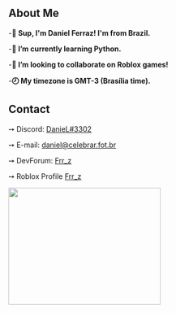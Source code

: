 <hmtl>
  <h2> About Me </h2>
-<strong>👋 Sup, I'm Daniel Ferraz! I'm from Brazil.</p></strong>
-<strong>🌱 I’m currently learning Python.</p></strong>
-<strong>💞️ I’m looking to collaborate on Roblox games!</p></strong>
-<strong>🕗 My timezone is GMT-3 (Brasília time).</p></strong>

<h2> Contact </h2>

 ➙ Discord: <a href="https://discord.com/users/378674511094087680">DanieL#3302</a><p>
 ➙ E-mail: <a href="daniel@celebrar.fot.br">daniel@celebrar.fot.br</a><p>
 ➙ DevForum: <a href="https://devforum.roblox.com/u/frr_z/summary">Frr_z</a><p>
 ➙ Roblox Profile <a href="https://www.roblox.com/users/2528081463/profile">Frr_z</a><p>

<img src="https://media1.tenor.com/images/0660efe82fa3da42ed56eef013171835/tenor.gif" width="300" height="230">

</html>
